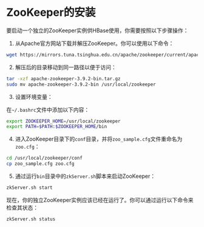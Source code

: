# ZooKeeper的安装


要启动一个独立的ZooKeeper实例供HBase使用，你需要按照以下步骤操作：

1. 从Apache官方网站下载并解压ZooKeeper。你可以使用以下命令：

```bash
wget https://mirrors.tuna.tsinghua.edu.cn/apache/zookeeper/current/apache-zookeeper-3.9.2-bin.tar.gz
```

2. 解压后的目录移动到同一路径以便于访问：

```bash
tar -xzf apache-zookeeper-3.9.2-bin.tar.gz
sudo mv apache-zookeeper-3.9.2-bin /usr/local/zookeeper
```

3. 设置环境变量：

在`~/.bashrc`文件中添加以下内容：

```bash
export ZOOKEEPER_HOME=/usr/local/zookeeper
export PATH=$PATH:$ZOOKEEPER_HOME/bin
```

4. 进入ZooKeeper目录下的`conf`目录，并将`zoo_sample.cfg`文件重命名为`zoo.cfg`：

```bash
cd /usr/local/zookeeper/conf
cp zoo_sample.cfg zoo.cfg
```

5. 通过运行`bin`目录中的`zkServer.sh`脚本来启动ZooKeeper：

```bash
zkServer.sh start
```

现在，你的独立ZooKeeper实例应该已经在运行了。你可以通过运行以下命令来检查其状态：

```bash
zkServer.sh status
```
